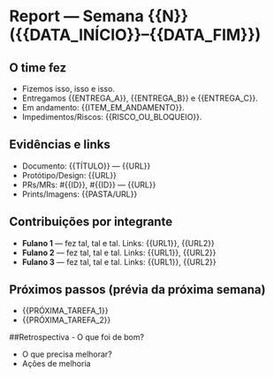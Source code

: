 # Report — Semana {{N}} ({{DATA_INÍCIO}}–{{DATA_FIM}})

## O time fez
- Fizemos isso, isso e isso.
- Entregamos {{ENTREGA_A}}, {{ENTREGA_B}} e {{ENTREGA_C}}.
- Em andamento: {{ITEM_EM_ANDAMENTO}}.
- Impedimentos/Riscos: {{RISCO_OU_BLOQUEIO}}.

## Evidências e links
- Documento: {{TÍTULO}} — {{URL}}
- Protótipo/Design: {{URL}}
- PRs/MRs: #{{ID}}, #{{ID}} — {{URL}}
- Prints/Imagens: {{PASTA/URL}}

## Contribuições por integrante
- **Fulano 1** — fez tal, tal e tal. Links: {{URL1}}, {{URL2}}
- **Fulano 2** — fez tal, tal e tal. Links: {{URL1}}, {{URL2}}
- **Fulano 3** — fez tal, tal e tal. Links: {{URL1}}, {{URL2}}

## Próximos passos (prévia da próxima semana)
- {{PRÓXIMA_TAREFA_1}}
- {{PRÓXIMA_TAREFA_2}}

##Retrospectiva - O que foi de bom?
- O que precisa melhorar?
- Ações de melhoria

